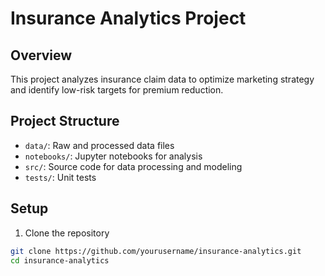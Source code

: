 # Insurance Analytics Project

## Overview
This project analyzes insurance claim data to optimize marketing strategy and identify low-risk targets for premium reduction.

## Project Structure
- `data/`: Raw and processed data files
- `notebooks/`: Jupyter notebooks for analysis
- `src/`: Source code for data processing and modeling
- `tests/`: Unit tests

## Setup
1. Clone the repository
```bash
git clone https://github.com/yourusername/insurance-analytics.git
cd insurance-analytics